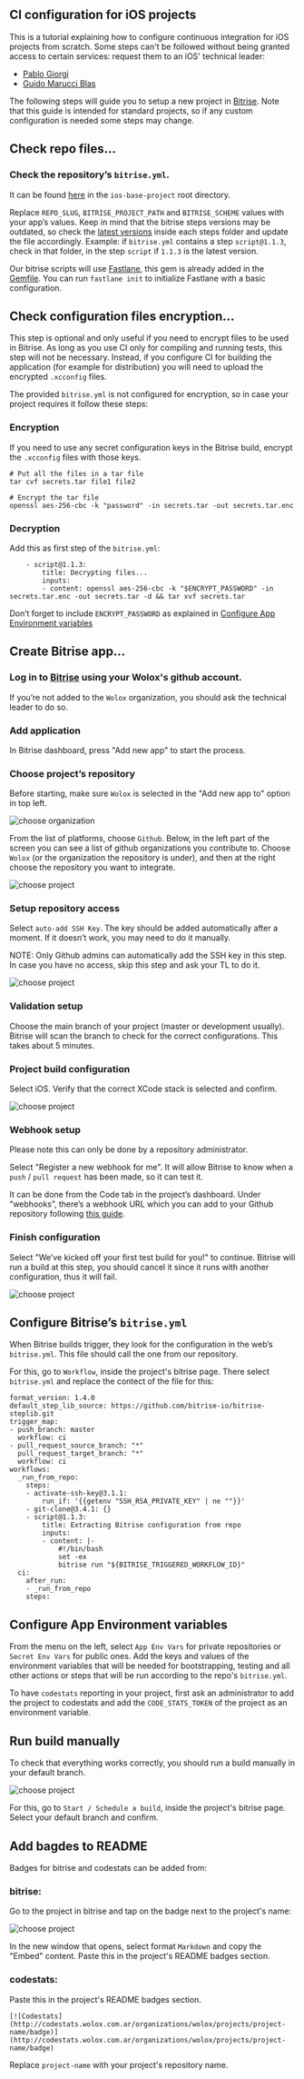 CI configuration for iOS projects
-----------------

This is a tutorial explaining how to configure continuous integration for iOS projects from scratch. Some steps can't be followed without being granted access to certain services: request them to an iOS' technical leader:

* [Pablo Giorgi](mailto:pablo.giorgi@wolox.com.ar)
* [Guido Marucci Blas](mailto:guidomb@wolox.com.ar)

The following steps will guide you to setup a new project in [Bitrise](https://bitrise.io). Note that this guide is intended for standard projects, so if any custom configuration is needed some steps may change.

## Check repo files...

### Check the repository’s `bitrise.yml`. 

It can be found [here](https://github.com/Wolox/ios-base-project/blob/master/bitrise.yml) in the `ios-base-project` root directory.

Replace `REPO_SLUG`, `BITRISE_PROJECT_PATH` and `BITRISE_SCHEME` values with your app’s values.
Keep in mind that the bitrise steps versions may be outdated, so check the [latest versions](https://github.com/bitrise-io/bitrise-steplib/tree/master/steps) inside each steps folder and update the file accordingly. Example: if `bitrise.yml` contains a step `script@1.1.3`, check in that folder, in the step `script` if `1.1.3` is the latest version.

Our bitrise scripts will use [Fastlane](https://github.com/fastlane/fastlane), this gem is already added in the [Gemfile](https://github.com/Wolox/ios-base-project/blob/master/Gemfile). You can run `fastlane init` to initialize Fastlane with a basic configuration.

## Check configuration files encryption...

This step is optional and only useful if you need to encrypt files to be used in Bitrise. As long as you use CI only for compiling and running tests, this step will not be necessary. Instead, if you configure CI for building the application (for example for distribution) you will need to upload the encrypted `.xcconfig` files.

The provided `bitrise.yml` is not configured for encryption, so in case your project requires it follow these steps:

### Encryption

If you need to use any secret configuration keys in the Bitrise build, encrypt the `.xcconfig` files with those keys.

```
# Put all the files in a tar file
tar cvf secrets.tar file1 file2 

# Encrypt the tar file
openssl aes-256-cbc -k "password" -in secrets.tar -out secrets.tar.enc 
```

### Decryption

Add this as first step of the `bitrise.yml`:

```
    - script@1.1.3:
        title: Decrypting files...
        inputs:
        - content: openssl aes-256-cbc -k "$ENCRYPT_PASSWORD" -in secrets.tar.enc -out secrets.tar -d && tar xvf secrets.tar
```

Don’t forget to include `ENCRYPT_PASSWORD` as explained in [Configure App Environment variables](#configure-app-environment-variables)

## Create Bitrise app...

### Log in to [Bitrise](https://www.bitrise.io/) using your Wolox's github account.

If you’re not added to the `Wolox` organization, you should ask the technical leader to do so.

### Add application

In Bitrise dashboard, press "Add new app" to start the process. 

### Choose project’s repository

Before starting, make sure `Wolox` is selected in the "Add new app to" option in top left.

![choose organization](./resources/br1.png)

From the list of platforms, choose `Github`. Below, in the left part of the screen you can see a list of github organizations you contribute to. Choose `Wolox` (or the organization the repository is under), and then at the right choose the repository you want to integrate.

![choose project](./resources/br2.png)

### Setup repository access

Select `auto-add SSH Key`. The key should be added automatically after a moment. If it doesn’t work, you may need to do it manually.

NOTE: Only Github admins can automatically add the SSH key in this step. In case you have no access, skip this step and ask your TL to do it.

![choose project](./resources/br3.png)

### Validation setup

Choose the main branch of your project (master or development usually). Bitrise will scan the branch to check for the correct configurations. This takes about 5 minutes.

### Project build configuration

Select iOS. Verify that the correct XCode stack is selected and confirm.

![choose project](./resources/br4.png)

### Webhook setup

Please note this can only be done by a repository administrator.

Select "Register a new webhook for me". It will allow Bitrise to know when a `push` / `pull request` has been made, so it can test it.

It can be done from the Code tab in the project’s dashboard. Under “webhooks”, there’s a webhook URL which you can add to your Github repository following [this guide](https://github.com/bitrise-io/bitrise-webhooks#github---setup--usage).

### Finish configuration

Select "We’ve kicked off your first test build for you!" to continue. Bitrise will run a build at this step, you should cancel it since it runs with another configuration, thus it will fail.

![choose project](./resources/br5.png)

## Configure Bitrise’s `bitrise.yml`

When Bitrise builds trigger, they look for the configuration in the web’s `bitrise.yml`. This file should call the one from our repository. 

For this, go to `Workflow`, inside the project's bitrise page. There select `bitrise.yml` and replace the contect of the file for this:

```
format_version: 1.4.0
default_step_lib_source: https://github.com/bitrise-io/bitrise-steplib.git
trigger_map:
- push_branch: master
  workflow: ci
- pull_request_source_branch: "*"
  pull_request_target_branch: "*"
  workflow: ci
workflows:
  _run_from_repo:
    steps:
    - activate-ssh-key@3.1.1:
        run_if: '{{getenv "SSH_RSA_PRIVATE_KEY" | ne ""}}'
    - git-clone@3.4.1: {}
    - script@1.1.3:
        title: Extracting Bitrise configuration from repo
        inputs:
        - content: |-
            #!/bin/bash
            set -ex
            bitrise run "${BITRISE_TRIGGERED_WORKFLOW_ID}"
  ci:
    after_run:
    - _run_from_repo
    steps: 
```

## Configure App Environment variables

From the menu on the left, select `App Env Vars` for private repositories or `Secret Env Vars` for public ones. Add the keys and values of the environment variables that will be needed for bootstrapping, testing and all other actions or steps that will be run according to the repo's `bitrise.yml`.

To have `codestats` reporting in your project, first ask an administrator to add the project to codestats and add the `CODE_STATS_TOKEN` of the project as an environment variable.

## Run build manually

To check that everything works correctly, you should run a build manually in your default branch.

![choose project](./resources/br6.png)

For this, go to `Start / Schedule a build`, inside the project's bitrise page. Select your default branch and confirm.

## Add bagdes to README

Badges for bitrise and codestats can be added from:

### bitrise:

Go to the project in bitrise and tap on the badge next to the project's name:

![choose project](./resources/br7.png)

In the new window that opens, select format `Markdown` and copy the "Embed" content. Paste this in the project's README badges section.

### codestats:

Paste this in the project's README badges section.

```
[![Codestats](http://codestats.wolox.com.ar/organizations/wolox/projects/project-name/badge)](http://codestats.wolox.com.ar/organizations/wolox/projects/project-name/badge)
```

Replace `project-name` with your project's repository name.
